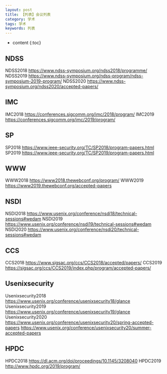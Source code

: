 ```yaml
---
layout: post
title: 【列表】会议列表
category: 学术
tags: 学术
keywords: 列表
---
```

* content
{:toc}

## NDSS
NDSS2018 <https://www.ndss-symposium.org/ndss2018/programme/>
NDSS2019 <https://www.ndss-symposium.org/ndss-program/ndss-symposium-2019-program/>
NDSS2020 <https://www.ndss-symposium.org/ndss2020/accepted-papers/>

## IMC
IMC2018 <https://conferences.sigcomm.org/imc/2018/program/>
IMC2019 <https://conferences.sigcomm.org/imc/2019/program/>

## SP
SP2018 <https://www.ieee-security.org/TC/SP2018/program-papers.html>
SP2019 <https://www.ieee-security.org/TC/SP2019/program-papers.html>

## WWW
WWW2018 <https://www2018.thewebconf.org/program/>
WWW2019 <https://www2019.thewebconf.org/accepted-papers>

## NSDI
NSDI2018 <https://www.usenix.org/conference/nsdi18/technical-sessions#wedam>
NSDI2019 <https://www.usenix.org/conference/nsdi19/technical-sessions#wedam>
NSDI2020 <https://www.usenix.org/conference/nsdi20/technical-sessions#wedam>

## CCS
CCS2018 <https://www.sigsac.org/ccs/CCS2018/accepted/papers/>
CCS2019 <https://sigsac.org/ccs/CCS2019/index.php/program/accepted-papers/>

## Usenixsecurity
Usenixsecurity2018 <https://www.usenix.org/conference/usenixsecurity18/glance>
Usenixsecurity2019 <https://www.usenix.org/conference/usenixsecurity19/glance>
Usenixsecurity2020 <https://www.usenix.org/conference/usenixsecurity20/spring-accepted-papers>
<https://www.usenix.org/conference/usenixsecurity20/summer-accepted-papers>

## HPDC
HPDC2018 <https://dl.acm.org/doi/proceedings/10.1145/3208040>
HPDC2019 <http://www.hpdc.org/2019/program/>